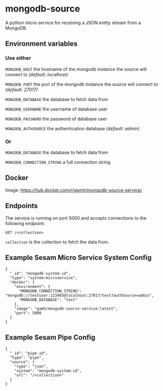 # mongodb-source

A python micro service for receiving a JSON entity stream from a MongoDB.

## Environment variables

### Use either

`MONGODB_HOST` the hostname of the mongodb instance the source will connect
  to _(default: localhost)_

`MONGODB_PORT` the port of the mongodb instance the source will connect to
  _(default: 27017)_

`MONGODB_DATABASE` the database to fetch data from

`MONGODB_USERNAME` the username of database user

`MONGODB_PASSWORD` the password of database user

`MONGODB_AUTHSOURCE` the authentication database _(default: admin)_

### Or

`MONGODB_DATABASE` the database to fetch data from

`MONGODB_CONNECTION_STRING` a full connection string


## Docker

Image: https://hub.docker.com/r/gamh/mongodb-source-service/


## Endpoints

The service is running on port 5000 and accepts connections to the following
endpoint:

    GET /<collection>

`collection` is the collection to fetch the data from.


## Example Sesam Micro Service System Config
```
{
  "_id": "mongodb-system-id",
  "type": "system:microservice",
  "docker": {
    "environment": {
      "MONGODB_CONNECTION_STRING": "mongodb://testuser:123465@localhost:27017/test?authSource=admin",
      "MONGODB_DATABASE": "test"
    },
    "image": "gamh/mongodb-source-service:latest",
    "port": 5000
  }
}
```

## Example Sesam Pipe Config
```
{
  "_id": "pipe-id",
  "type": "pipe",
  "source": {
    "type": "json",
    "system": "mongodb-system-id",
    "url": "/<collection>"
  }
}
```
